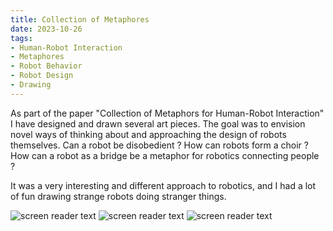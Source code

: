 ```yaml
---
title: Collection of Metaphores
date: 2023-10-26
tags:
- Human-Robot Interaction
- Metaphores
- Robot Behavior
- Robot Design 
- Drawing
---
```


As part of the paper "Collection of Metaphors for Human-Robot Interaction" I have designed and drawn several art pieces. The goal was to envision novel ways of thinking about and approaching the design of robots themselves. Can a robot be disobedient ? How can robots form a choir ? How can a robot as a bridge be a metaphor for robotics connecting people ? 

It was a very interesting and different approach to robotics, and I had a lot of fun drawing strange robots doing stranger things. 


![screen reader text](walle_parrot.jpg "Robot as a parrot as a metaphor for disobedience. A litter-cleaning robot splashed a culprit with an in-built water gun.")
![screen reader text](splashesofpaint_david_1.jpg "Robot as splashes of paint as a metaphor for deliberate actions of a misbehaving robot. From left to right: Huligan robot drawing graffiti; A swarm of robots using paint for communication with each other, like ants. A soft robot filled with paint. A robot leaving painted footprints, maybe as a localisation aid...")
![screen reader text](tumor_david_2.jpg "Robots as a tumor. A giant robotic machine sucks in raw material to build smaller helper bots, only to recreate the world using those bots. Inspired by the 'gray goo' scenario.")


<!--more-->
